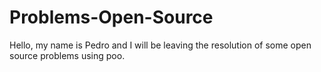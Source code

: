 # Problems-Open-Source
Hello, my name is Pedro and I will be leaving the resolution of some open source problems using poo.
